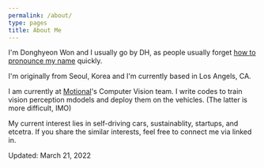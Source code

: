 ```yaml
---
permalink: /about/
type: pages
title: About Me
---
```


I'm Donghyeon Won and I usually go by DH, as people usually forget [how to pronounce my name](https://www.youtube.com/watch?v=ivJ2rq4QDNY) quickly.

I'm originally from Seoul, Korea and I'm currently based in Los Angels, CA.

I am currently at [Motional](https://motional.com/)'s Computer Vision team. I write codes to train vision perception mdodels and deploy them on the vehicles. (The latter is more difficult, IMO)


My current interest lies in self-driving cars, sustainablity, startups, and etcetra. If you share the similar interests, feel free to connect me via linked in.

Updated: March 21, 2022